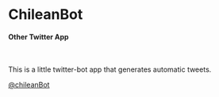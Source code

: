 # ChileanBot
<h4>Other Twitter App</h4> <br>
<p>This is a little twitter-bot app that generates automatic tweets.</p>
<a href="https://twitter.com/ChileanBot">@chileanBot</a>
